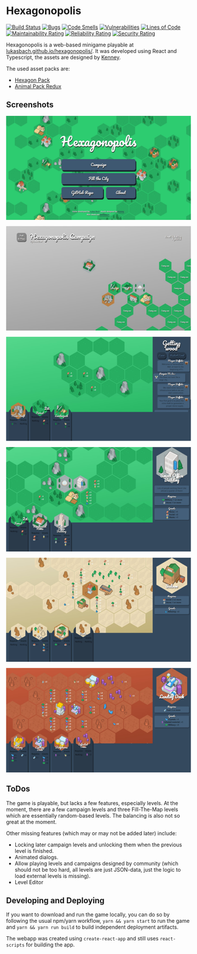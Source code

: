 # Hexagonopolis

[![Build Status](https://travis-ci.com/lukasbach/hexagonopolis.svg?branch=master)](https://travis-ci.com/lukasbach/hexagonopolis)
[![Bugs](https://sonarcloud.io/api/project_badges/measure?project=lukasbach_hexagonopolis&metric=bugs)](https://sonarcloud.io/dashboard?id=lukasbach_hexagonopolis)
[![Code Smells](https://sonarcloud.io/api/project_badges/measure?project=lukasbach_hexagonopolis&metric=code_smells)](https://sonarcloud.io/dashboard?id=lukasbach_hexagonopolis)
[![Vulnerabilities](https://sonarcloud.io/api/project_badges/measure?project=lukasbach_hexagonopolis&metric=vulnerabilities)](https://sonarcloud.io/dashboard?id=lukasbach_hexagonopolis)
[![Lines of Code](https://sonarcloud.io/api/project_badges/measure?project=lukasbach_hexagonopolis&metric=ncloc)](https://sonarcloud.io/dashboard?id=lukasbach_hexagonopolis)
[![Maintainability Rating](https://sonarcloud.io/api/project_badges/measure?project=lukasbach_hexagonopolis&metric=sqale_rating)](https://sonarcloud.io/dashboard?id=lukasbach_hexagonopolis)
[![Reliability Rating](https://sonarcloud.io/api/project_badges/measure?project=lukasbach_hexagonopolis&metric=reliability_rating)](https://sonarcloud.io/dashboard?id=lukasbach_hexagonopolis)
[![Security Rating](https://sonarcloud.io/api/project_badges/measure?project=lukasbach_hexagonopolis&metric=security_rating)](https://sonarcloud.io/dashboard?id=lukasbach_hexagonopolis)

Hexagonopolis is a web-based minigame playable at 
[lukasbach.github.io/hexagonopolis/](https://lukasbach.github.io/hexagonopolis/).
It was developed using React and Typescript, the assets are designed
by [Kenney](https://kenney.nl).

The used asset packs are: 

 * [Hexagon Pack](https://kenney.nl/assets/hexagon-pack)
 * [Animal Pack Redux](https://www.kenney.nl/assets/animal-pack-redux)

## Screenshots
![Screenshot](./screenshots/main-menu.jpg "Main Menu")

![Screenshot](./screenshots/campaign.jpg "Campaign")

![Screenshot](./screenshots/ingame-0.jpg "Ingame")

![Screenshot](./screenshots/ingame-1.jpg "Ingame")

![Screenshot](./screenshots/ingame-2.jpg "Ingame")

![Screenshot](./screenshots/ingame-3.jpg "Ingame")

## ToDos

The game is playable, but lacks a few features, especially levels. At the moment,
there are a few campaign levels and three Fill-The-Map levels which are essentially
random-based levels. The balancing is also not so great at the moment.

Other missing features (which may or may not be added later) include:

 * Locking later campaign levels and unlocking them when the previous level is finished.
 * Animated dialogs.
 * Allow playing levels and campaigns designed by community (which should not be too hard,
   all levels are just JSON-data, just the logic to load external levels is missing).
 * Level Editor

## Developing and Deploying

If you want to download and run the game locally, you can
do so by following the usual npm/yarn workflow, ``yarn && yarn start``
to run the game and ``yarn && yarn run build`` to build independent
deployment artifacts.

The webapp was created using ``create-react-app`` and still uses
``react-scripts`` for building the app.

    
